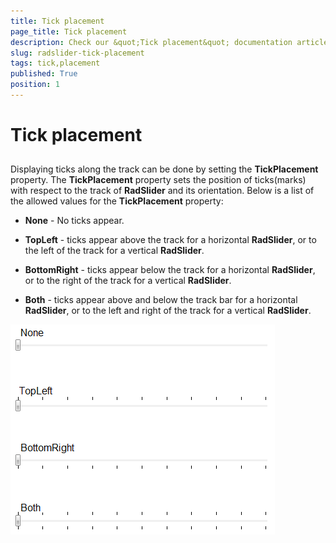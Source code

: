 ```yaml
---
title: Tick placement
page_title: Tick placement
description: Check our &quot;Tick placement&quot; documentation article for the RadSlider WPF control.
slug: radslider-tick-placement
tags: tick,placement
published: True
position: 1
---
```


# Tick placement



## 

Displaying ticks along the track can be done by setting the __TickPlacement__ property. The __TickPlacement__ property sets the position of ticks(marks) with respect to the track of __RadSlider__ and its orientation. Below is a list of the allowed values for the __TickPlacement__ property:

* __None__ - No ticks appear.

* __TopLeft__ - ticks appear above the track for a horizontal __RadSlider__, or to the left of the track for a vertical __RadSlider__.

* __BottomRight__ - ticks appear below the track for a horizontal __RadSlider__, or to the right of the track for a vertical __RadSlider__.

* __Both__ - ticks appear above and below the track bar for a horizontal __RadSlider__, or to the left and right of the track for a vertical __RadSlider__. 

![](images/radslider_features_tickplacement.png)
